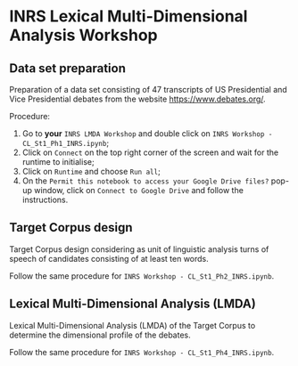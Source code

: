 # INRS Lexical Multi-Dimensional Analysis Workshop

## Data set preparation
Preparation of a data set consisting of 47 transcripts of US Presidential and Vice Presidential debates from the website https://www.debates.org/.

Procedure:

1. Go to **your** `INRS LMDA Workshop` and double click on `INRS Workshop - CL_St1_Ph1_INRS.ipynb`;
2. Click on `Connect` on the top right corner of the screen and wait for the runtime to initialise;
3. Click on `Runtime` and choose `Run all`;
4. On the `Permit this notebook to access your Google Drive files?` pop-up window, click on `Connect to Google Drive` and follow the instructions.

## Target Corpus design
Target Corpus design considering as unit of linguistic analysis turns of speech of candidates consisting of at least ten words.

Follow the same procedure for `INRS Workshop - CL_St1_Ph2_INRS.ipynb`.

## Lexical Multi-Dimensional Analysis (LMDA)
Lexical Multi-Dimensional Analysis (LMDA) of the Target Corpus to determine the dimensional profile of the debates.

Follow the same procedure for `INRS Workshop - CL_St1_Ph4_INRS.ipynb`.
